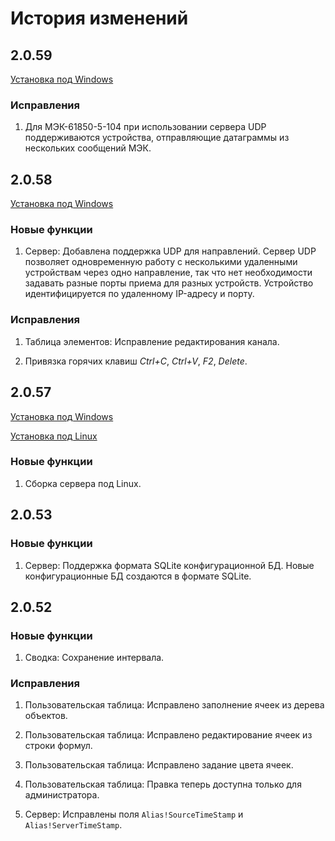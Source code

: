 # История изменений

## 2.0.59

[Установка под Windows](https://telecontrol-public.s3-us-west-2.amazonaws.com/telecontrol-scada-2.0.59.msi)

### Исправления

1. Для МЭК-61850-5-104 при использовании сервера UDP поддерживаются устройства, отправляющие датаграммы из нескольких сообщений МЭК.

## 2.0.58

[Установка под Windows](https://telecontrol-public.s3-us-west-2.amazonaws.com/telecontrol-scada-2.0.58.msi)

### Новые функции

1. Сервер: Добавлена поддержка UDP для направлений. Сервер UDP позволяет одновременную работу с несколькими удаленными устройствам через одно направление, так что нет необходимости задавать разные порты приема для разных устройств. Устройство идентифицируется по удаленному IP-адресу и порту.

### Исправления

1. Таблица элементов: Исправление редактирования канала.

1. Привязка горячих клавиш *Ctrl+C*, *Ctrl+V*, *F2*, *Delete*.

## 2.0.57

[Установка под Windows](https://telecontrol-public.s3-us-west-2.amazonaws.com/telecontrol-scada-2.0.57.msi)

[Установка под Linux](https://telecontrol-public.s3-us-west-2.amazonaws.com/telecontrol-scada-2.0.57.tar.gz)

### Новые функции

1. Сборка сервера под Linux.

## 2.0.53

### Новые функции

1. Сервер: Поддержка формата SQLite конфигурационной БД. Новые конфигурационные БД создаются в формате SQLite.

## 2.0.52

### Новые функции

1. Сводка: Сохранение интервала.

### Исправления

1. Пользовательская таблица: Исправлено заполнение ячеек из дерева объектов.

1. Пользовательская таблица: Исправлено редактирование ячеек из строки формул.

1. Пользовательская таблица: Исправлено задание цвета ячеек.

1. Пользовательская таблица: Правка теперь доступна только для администратора.

1. Сервер: Исправлены поля `Alias!SourceTimeStamp` и `Alias!ServerTimeStamp`.
